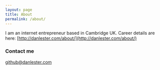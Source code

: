 ```yaml
---
layout: page
title: About
permalink: /about/
---
```


I am an internet entrepreneur based in Cambridge UK. Career details are here: [http://danlester.com/about/](http://danlester.com/about/)

### Contact me

github@danlester.com
